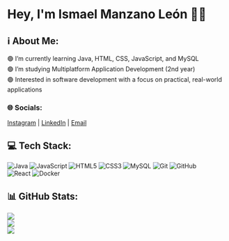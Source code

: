 # Hey, I'm Ismael Manzano León 👨‍💻

## ℹ️ About Me:
🟢 I’m currently learning Java, HTML, CSS, JavaScript, and MySQL  <br>
🟢 I’m studying Multiplatform Application Development (2nd year)  <br>
🟢 Interested in software development with a focus on practical, real-world applications

### 🌐 Socials:
[Instagram](https://instagram.com/manzzaano) | [LinkedIn](https://www.linkedin.com/in/ismael-manzano-le%C3%B3n-84b266238) | [Email](mailto:ismaelmanzanoleon@gmail.com)

## 💻 Tech Stack:
![Java](https://img.shields.io/badge/java-%23ED8B00.svg?style=for-the-badge&logo=openjdk&logoColor=white) 
![JavaScript](https://img.shields.io/badge/javascript-%23323330.svg?style=for-the-badge&logo=javascript&logoColor=%23F7DF1E) 
![HTML5](https://img.shields.io/badge/html5-%23E34F26.svg?style=for-the-badge&logo=html5&logoColor=white) 
![CSS3](https://img.shields.io/badge/css3-%231572B6.svg?style=for-the-badge&logo=css3&logoColor=white) 
![MySQL](https://img.shields.io/badge/mysql-4479A1.svg?style=for-the-badge&logo=mysql&logoColor=white) 
![Git](https://img.shields.io/badge/git-%23F05033.svg?style=for-the-badge&logo=git&logoColor=white) 
![GitHub](https://img.shields.io/badge/github-%23121011.svg?style=for-the-badge&logo=github&logoColor=white)  
![React](https://img.shields.io/badge/react-%2320232a.svg?style=for-the-badge&logo=react&logoColor=%2361DAFB) 
![Docker](https://img.shields.io/badge/docker-%230db7ed.svg?style=for-the-badge&logo=docker&logoColor=white) 

## 📊 GitHub Stats:
![](https://github-readme-stats.vercel.app/api?username=manzzaano&theme=transparent&hide_border=true&include_all_commits=false&count_private=false)<br/>
![](https://nirzak-streak-stats.vercel.app/?user=manzzaano&theme=transparent&hide_border=true)<br/>
![](https://github-readme-stats.vercel.app/api/top-langs/?username=manzzaano&theme=transparent&hide_border=true&include_all_commits=false&count_private=false&layout=compact)
